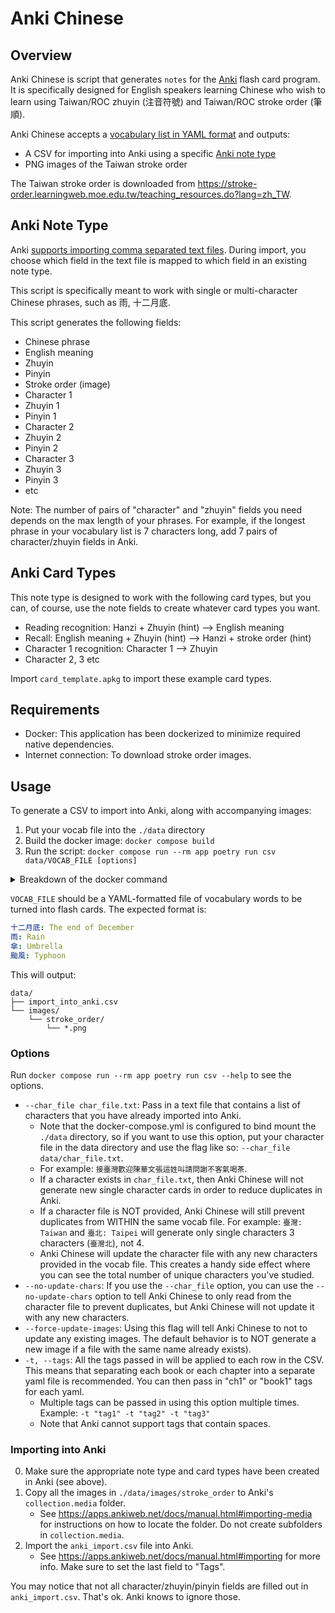 # Anki Chinese

## Overview

Anki Chinese is script that generates `notes` for the [Anki](https://apps.ankiweb.net) flash card program. It is specifically designed for English speakers learning Chinese who wish to learn using Taiwan/ROC zhuyin (注音符號) and Taiwan/ROC stroke order (筆順).

Anki Chinese accepts a [vocabulary list in YAML format](#usage) and outputs:

- A CSV for importing into Anki using a specific [Anki note type](#anki-note-type)
- PNG images of the Taiwan stroke order

The Taiwan stroke order is downloaded from <https://stroke-order.learningweb.moe.edu.tw/teaching_resources.do?lang=zh_TW>.

## Anki Note Type

Anki [supports importing comma separated text files](https://docs.ankiweb.net/importing.html). During import, you choose which field in the text file is mapped to which field in an existing note type.

This script is specifically meant to work with single or multi-character Chinese phrases, such as 雨, 十二月底.

This script generates the following fields:

- Chinese phrase
- English meaning
- Zhuyin
- Pinyin
- Stroke order (image)
- Character 1
- Zhuyin 1
- Pinyin 1
- Character 2
- Zhuyin 2
- Pinyin 2
- Character 3
- Zhuyin 3
- Pinyin 3
- etc

Note: The number of pairs of "character" and "zhuyin" fields you need depends on the max length of your phrases. For example, if the longest phrase in your vocabulary list is 7 characters long, add 7 pairs of character/zhuyin fields in Anki.

## Anki Card Types

This note type is designed to work with the following card types, but you can, of course, use the note fields to create whatever card types you want.

- Reading recognition: Hanzi + Zhuyin (hint) --> English meaning
- Recall: English meaning + Zhuyin (hint) --> Hanzi + stroke order (hint)
- Character 1 recognition: Character 1 --> Zhuyin
- Character 2, 3 etc

Import `card_template.apkg` to import these example card types.

## Requirements

- Docker: This application has been dockerized to minimize required native dependencies.
- Internet connection: To download stroke order images.

## Usage

To generate a CSV to import into Anki, along with accompanying images:

1. Put your vocab file into the `./data` directory
2. Build the docker image: `docker compose build`
3. Run the script: `docker compose run --rm app poetry run csv data/VOCAB_FILE [options]`

<details>
<summary>Breakdown of the docker command</summary>
This is a complex docker command. Here's what it's doing:
- `docker compose run`: Runs a [one-time command](https://docs.docker.com/engine/reference/commandline/compose_run/).
- `--rm`: Removes the container after it exits. This means you don't have to do any cleanup.
- `app`: The service that docker compose will run. Matches a named service in docker-compose.yml.
- `poetry`: The command that should be run inside the container. In our case, it's the [poetry](https://python-poetry.org/docs/) package manager.
- `run`: Tells poetry what to do. In this case run a script.
- `csv`: Tells poetry which script to run. Matches a named script in the `[tool.poetry.scripts]` section of `./app/pyproject.toml`.
- `data/VOCAB_FILE [options]`: The arguments and options that the csv script accepts.
</details>

`VOCAB_FILE` should be a YAML-formatted file of vocabulary words to be turned into flash cards. The expected format is:

```yaml
十二月底: The end of December
雨: Rain
傘: Umbrella
颱風: Typhoon
```

This will output:

```
data/
├── import_into_anki.csv
└── images/
    └── stroke_order/
        └── *.png
```

### Options

Run `docker compose run --rm app poetry run csv --help` to see the options.

* `--char_file char_file.txt`: Pass in a text file that contains a list of characters that you have already imported into Anki.
    * Note that the docker-compose.yml is configured to bind mount the `./data` directory, so if you want to use this option, put your character file in the data directory and use the flag like so: `--char_file data/char_file.txt`.
    * For example: `接臺灣歡迎陳華文張這姓叫請問謝不客氣喝茶`.
    * If a character exists in `char_file.txt`, then Anki Chinese will not generate new single character cards in order to reduce duplicates in Anki.
    * If a character file is NOT provided, Anki Chinese will still prevent duplicates from WITHIN the same vocab file. For example: `臺灣: Taiwan` and `臺北: Taipei` will generate only single characters 3 characters (`臺灣北`), not 4.
    * Anki Chinese will update the character file with any new characters provided in the vocab file. This creates a handy side effect where you can see the total number of unique characters you've studied.
* `--no-update-chars`: If you use the `--char_file` option, you can use the `--no-update-chars` option to tell Anki Chinese to only read from the character file to prevent duplicates, but Anki Chinese will not update it with any new characters.
* `--force-update-images`: Using this flag will tell Anki Chinese to not to update any existing images. The default behavior is to NOT generate a new image if a file with the same name already exists).
* `-t, --tags`: All the tags passed in will be applied to each row in the CSV. This means that separating each book or each chapter into a separate yaml file is recommended. You can then pass in "ch1" or "book1" tags for each yaml.
    * Multiple tags can be passed in using this option multiple times. Example: `-t "tag1" -t "tag2" -t "tag3"`
    * Note that Anki cannot support tags that contain spaces.

### Importing into Anki

0. Make sure the appropriate note type and card types have been created in Anki (see above).
1. Copy all the images in `./data/images/stroke_order` to Anki's `collection.media` folder.
    * See https://apps.ankiweb.net/docs/manual.html#importing-media for instructions on how to locate the folder. Do not create subfolders in `collection.media`.
2. Import the `anki_import.csv` file into Anki.
    * See https://apps.ankiweb.net/docs/manual.html#importing for more info. Make sure to set the last field to "Tags".

You may notice that not all character/zhuyin/pinyin fields are filled out in `anki_import.csv`. That's ok. Anki knows to ignore those.
